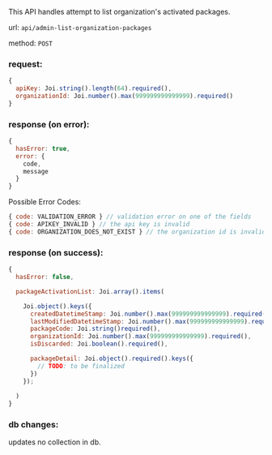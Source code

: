 This API handles attempt to list organization's activated packages.

url: `api/admin-list-organization-packages`

method: `POST`

### request: 
```js
{
  apiKey: Joi.string().length(64).required(),
  organizationId: Joi.number().max(999999999999999).required()
}
```

### response (on error):
```js
{
  hasError: true,
  error: {
    code,
    message
  }
}
```

Possible Error Codes:
```js
{ code: VALIDATION_ERROR } // validation error on one of the fields
{ code: APIKEY_INVALID } // the api key is invalid
{ code: ORGANIZATION_DOES_NOT_EXIST } // the organization id is invalid
```

### response (on success):
```js
{
  hasError: false,

  packageActivationList: Joi.array().items(

    Joi.object().keys({
      createdDatetimeStamp: Joi.number().max(999999999999999).required(),
      lastModifiedDatetimeStamp: Joi.number().max(999999999999999).required(),
      packageCode: Joi.string()required(),
      organizationId: Joi.number().max(999999999999999).required(),
      isDiscarded: Joi.boolean().required(),

      packageDetail: Joi.object().required().keys({
        // TODO: to be finalized
      })
    });
    
  )
}
```

### db changes:
updates no collection in db.